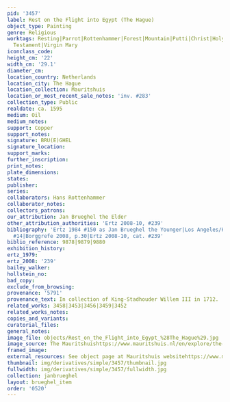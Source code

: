 ```yaml
---
pid: '3457'
label: Rest on the Flight into Egypt (The Hague)
object_type: Painting
genre: Religious
worktags: Resting|Parrot|Rottenhammer|Forest|Mountain|Putti|Christ|Holy family|New
  Testament|Virgin Mary
iconclass_code:
height_cm: '22'
width_cm: '29.1'
diameter_cm:
location_country: Netherlands
location_city: The Hague
location_collection: Mauritshuis
location_or_most_recent_sale_notes: 'inv. #283'
collection_type: Public
realdate: ca. 1595
medium: Oil
medium_notes:
support: Copper
support_notes:
signature: BRU(E)GHEL
signature_location:
support_marks:
further_inscription:
print_notes:
plate_dimensions:
states:
publisher:
series:
collaborators: Hans Rottenhammer
collaborator_notes:
collectors_patrons:
our_attribution: Jan Brueghel the Elder
other_attribution_authorities: 'Ertz 2008-10, #239'
bibliography: 'Ertz 1984 #150 as Jan Brueghel the Younger|Los Angeles/Hague 2006,
  #14|Borggrefe 2008, p.30|Ertz 2008-10, cat. #239'
biblio_reference: 9878|9879|9880
exhibition_history:
ertz_1979:
ertz_2008: '239'
bailey_walker:
hollstein_no:
bad_copy:
exclude_from_browsing:
provenance: '5791'
provenance_text: In collection of King-Stadhouder Willem III in 1712.
related_works: 3458|3453|3456|3459|3452
related_works_notes:
copies_and_variants:
curatorial_files:
general_notes:
image_file: objects/Rest_on_the_Flight_into_Egypt_%28The_Hague%29.jpg
image_source: The Mauritshuishttps://www.mauritshuis.nl/en/explore/the-collection/artworks/rest-on-the-flight-into-egypt-283/
framed_image:
external_resources: See object page at Mauritshuis websitehttps://www.mauritshuis.nl/en/explore/the-collection/artworks/rest-on-the-flight-into-egypt-283/
thumbnail: img/derivatives/simple/3457/thumbnail.jpg
fullwidth: img/derivatives/simple/3457/fullwidth.jpg
collection: janbrueghel
layout: brueghel_item
order: '0520'
---
```

